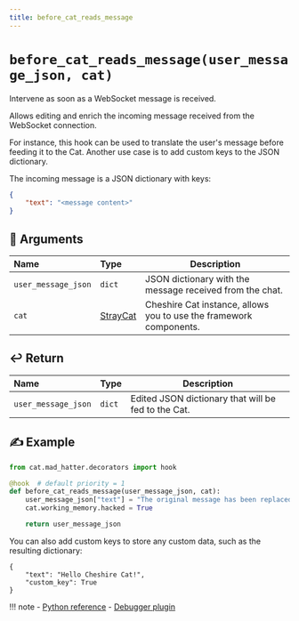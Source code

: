 ```yaml
---
title: before_cat_reads_message
---
```


# `before_cat_reads_message(user_message_json, cat)`

Intervene as soon as a WebSocket message is received.

Allows editing and enrich the incoming message received from the WebSocket connection.

For instance, this hook can be used to translate the user's message before feeding it to the Cat.
Another use case is to add custom keys to the JSON dictionary.

The incoming message is a JSON dictionary with keys:
```json
{
    "text": "<message content>"
}
```

## &#x1F4C4; Arguments

| Name                | Type                                                                    | Description                                                        |
|:--------------------|:------------------------------------------------------------------------|--------------------------------------------------------------------|
| `user_message_json` | `dict`                                                                  | JSON dictionary with the message received from the chat.           |
| `cat`               | [StrayCat](../../../framework/cat-components/cheshire_cat/stray_cat.md) | Cheshire Cat instance, allows you to use the framework components. |

## &#x21A9;&#xFE0F; Return

| Name                | Type   | Description                                         |
|:--------------------|:-------|-----------------------------------------------------|
| `user_message_json` | `dict` | Edited JSON dictionary that will be fed to the Cat. |

## &#x270D; Example

```python
from cat.mad_hatter.decorators import hook

@hook  # default priority = 1 
def before_cat_reads_message(user_message_json, cat):
    user_message_json["text"] = "The original message has been replaced"
    cat.working_memory.hacked = True

    return user_message_json
```

You can also add custom keys to store any custom data, such as the resulting dictionary:
```
{
    "text": "Hello Cheshire Cat!",
    "custom_key": True
}
```

!!! note
    - [Python reference](https://cheshire-cat-ai.github.io/docs/API_Documentation/mad_hatter/core_plugin/hooks/flow/#cat.mad_hatter.core_plugin.hooks.flow.before_cat_bootstrap)
    - [Debugger plugin](https://github.com/sambarza/cc-vscode-debugpy)
